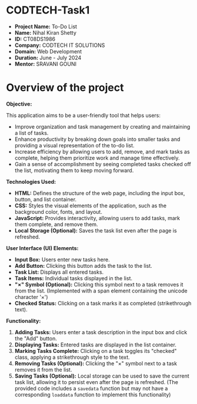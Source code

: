 # CODTECH-Task1 


* **Project Name:** To-Do List
* **Name:** Nihal Kiran Shetty 
* **ID:** CT08DS1986
* **Company:** CODTECH IT SOLUTIONS
* **Domain:** Web Development
* **Duration:** June - July 2024
* **Mentor:** SRAVANI GOUNI

# Overview of the project

**Objective:**

This application aims to be a user-friendly tool that helps users:

* Improve organization and task management by creating and maintaining a list of tasks.
* Enhance productivity by breaking down goals into smaller tasks and providing a visual representation of the to-do list.
* Increase efficiency by allowing users to add, remove, and mark tasks as complete, helping them prioritize work and manage time effectively.
* Gain a sense of accomplishment by seeing completed tasks checked off the list, motivating them to keep moving forward.

**Technologies Used:**

* **HTML:** Defines the structure of the web page, including the input box, button, and list container.
* **CSS:** Styles the visual elements of the application, such as the background color, fonts, and layout.
* **JavaScript:** Provides interactivity, allowing users to add tasks, mark them complete, and remove them.
* **Local Storage (Optional):** Saves the task list even after the page is refreshed.

**User Interface (UI) Elements:**

* **Input Box:** Users enter new tasks here.
* **Add Button:** Clicking this button adds the task to the list.
* **Task List:** Displays all entered tasks.
* **Task Items:** Individual tasks displayed in the list.
* **"×" Symbol (Optional):** Clicking this symbol next to a task removes it from the list. (Implemented with a span element containing the unicode character '×')
* **Checked Status:** Clicking on a task marks it as completed (strikethrough text).

**Functionality:**

1. **Adding Tasks:** Users enter a task description in the input box and click the "Add" button.
2. **Displaying Tasks:** Entered tasks are displayed in the list container.
3. **Marking Tasks Complete:** Clicking on a task toggles its "checked" class, applying a strikethrough style to the text.
4. **Removing Tasks (Optional):** Clicking the "×" symbol next to a task removes it from the list.
5. **Saving Tasks (Optional):** Local storage can be used to save the current task list, allowing it to persist even after the page is refreshed. (The provided code includes a `savedata` function but may not have a corresponding `loaddata` function to implement this functionality)
